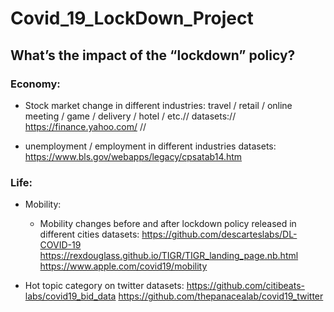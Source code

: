 # Covid_19_LockDown_Project
## What’s the impact of the “lockdown” policy?
### Economy:
- Stock market change in different industries: travel / retail / online meeting / game / delivery / hotel / etc.//
  datasets://
  https://finance.yahoo.com/ //

- unemployment / employment in different industries
  datasets:
  https://www.bls.gov/webapps/legacy/cpsatab14.htm


### Life:
- Mobility: 
  - Mobility changes before and after lockdown policy released in different cities
  datasets:
  https://github.com/descarteslabs/DL-COVID-19
  https://rexdouglass.github.io/TIGR/TIGR_landing_page.nb.html
  https://www.apple.com/covid19/mobility
  
- Hot topic category on twitter
  datasets:
  https://github.com/citibeats-labs/covid19_bid_data
  https://github.com/thepanacealab/covid19_twitter

